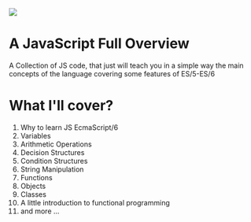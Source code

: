 <img src="http://ourcodeworld.com/public-media/articles/articleocw-565adecfc4fe7.jpg" />

# A JavaScript Full Overview
A Collection of JS code, that just will teach you in a simple way the main concepts of the language covering some features of ES/5-ES/6

# What I'll cover?
<ol>
  <li>Why to learn JS EcmaScript/6</li>
  <li>Variables</li>
  <li>Arithmetic Operations</li>
  <li>Decision Structures</li>
  <li>Condition Structures</li>
  <li>String Manipulation</li>
  <li>Functions</li>
  <li>Objects</li>
  <li>Classes</li>
  <li>A little introduction to functional programming</li>
  <li>and more ...</li>
</ol>
